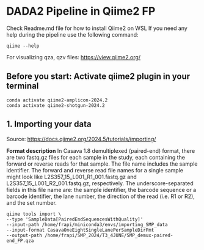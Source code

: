 # DADA2 Pipeline in Qiime2 FP 

Check Readme.md file for how to install Qiime2 on WSL 
If you need any help during the pipeline use the following command: 

    qiime --help

For visualizing qza, qzv files: https://view.qiime2.org/

## Before you start: Activate qiime2 plugin in your terminal

    conda activate qiime2-amplicon-2024.2
    conda activate qiime2-shotgun-2024.2

## 1. Importing your data
Source: https://docs.qiime2.org/2024.5/tutorials/importing/

**Format description**
In Casava 1.8 demultiplexed (paired-end) format, there are two fastq.gz files for each sample in the study, each containing the forward or reverse reads for that sample. The file name includes the sample identifier. The forward and reverse read file names for a single sample might look like L2S357_15_L001_R1_001.fastq.gz and L2S357_15_L001_R2_001.fastq.gz, respectively. The underscore-separated fields in this file name are:
the sample identifier,
the barcode sequence or a barcode identifier,
the lane number,
the direction of the read (i.e. R1 or R2), and
the set number.

    qiime tools import \
    --type 'SampleData[PairedEndSequencesWithQuality]'  
    --input-path /home/frapi/miniconda3/envs/importing_SMP_data   
    --input-format CasavaOneEightSingleLanePerSampleDirFmt   
    --output-path /home/frapi/SMP_2024/T3_4JUNE/SMP_demux-paired-end_FP.qza
